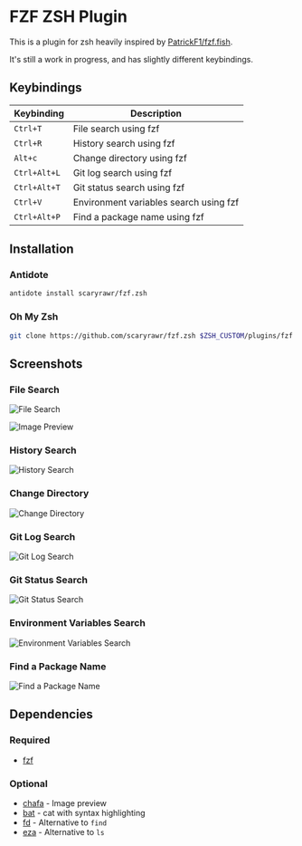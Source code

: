 # FZF ZSH Plugin

This is a plugin for zsh heavily inspired by [PatrickF1/fzf.fish](https://github.com/PatrickF1/fzf.fish).

It's still a work in progress, and has slightly different keybindings.

## Keybindings

| Keybinding   | Description                            |
| ------------ | -------------------------------------- |
| `Ctrl+T`     | File search using fzf                  |
| `Ctrl+R`     | History search using fzf               |
| `Alt+c`      | Change directory using fzf             |
| `Ctrl+Alt+L` | Git log search using fzf               |
| `Ctrl+Alt+T` | Git status search using fzf            |
| `Ctrl+V`     | Environment variables search using fzf |
| `Ctrl+Alt+P` | Find a package name using fzf          |

## Installation

### Antidote

```sh
antidote install scaryrawr/fzf.zsh
```

### Oh My Zsh

```sh
git clone https://github.com/scaryrawr/fzf.zsh $ZSH_CUSTOM/plugins/fzf
```

## Screenshots

### File Search

![File Search](assets/file_search.png)

![Image Preview](assets/image_preview.png)

### History Search

![History Search](assets/history_search.png)

### Change Directory

![Change Directory](assets/change_directory.png)

### Git Log Search

![Git Log Search](assets/git_log_search.png)

### Git Status Search

![Git Status Search](assets/git_status_search.png)

### Environment Variables Search

![Environment Variables Search](assets/env_vars_search.png)

### Find a Package Name

![Find a Package Name](assets/find_package_name.png)

## Dependencies

### Required

- [fzf](https://github.com/junegunn/fzf)

### Optional

- [chafa](https://github.com/hpjansson/chafa) - Image preview
- [bat](https://github.com/sharkdp/bat) - cat with syntax highlighting
- [fd](https://github.com/sharkdp/fd) - Alternative to `find`
- [eza](https://github.com/eza-community/eza) - Alternative to `ls`
